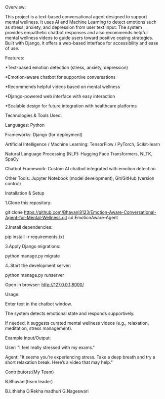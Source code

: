 Overview:

This project is a text-based conversational agent designed to support mental wellness. It uses AI and Machine Learning to detect emotions such as stress, anxiety, and depression from user text input. The system provides empathetic chatbot responses and also recommends helpful mental wellness videos to guide users toward positive coping strategies. Built with Django, it offers a web-based interface for accessibility and ease of use.

Features:

*Text-based emotion detection (stress, anxiety, depression)

*Emotion-aware chatbot for supportive conversations

*Recommends helpful videos based on mental wellness

*Django-powered web interface with easy interaction

*Scalable design for future integration with healthcare platforms

Technologies & Tools Used:

Languages: Python

Frameworks: Django (for deployment)

Artificial Intelligence / Machine Learning: TensorFlow / PyTorch, Scikit-learn

Natural Language Processing (NLP): Hugging Face Transformers, NLTK, SpaCy

Chatbot Framework: Custom AI chatbot integrated with emotion detection

Other Tools: Jupyter Notebook (model development), Git/GitHub (version control)

Installation & Setup

1.Clone this repository:

git clone https://github.com/Bhavani8123/Emotion-Aware-Conversational-Agent-for-Mental-Wellness.git
cd EmotionAware-Agent


2.Install dependencies:

pip install -r requirements.txt


3.Apply Django migrations:

python manage.py migrate


4..Start the development server:

python manage.py runserver


Open in browser: http://127.0.0.1:8000/

Usage:

Enter text in the chatbot window.

The system detects emotional state and responds supportively.

If needed, it suggests curated mental wellness videos (e.g., relaxation, meditation, stress management).

Example Input/Output:

User: "I feel really stressed with my exams."

Agent: "It seems you’re experiencing stress. Take a deep breath and try a short relaxation break. Here’s a video that may help."


Contributors:(My Team)

B.Bhavani(team leader)

B.Lithisha
O.Rekha madhuri
G.Nageswari
